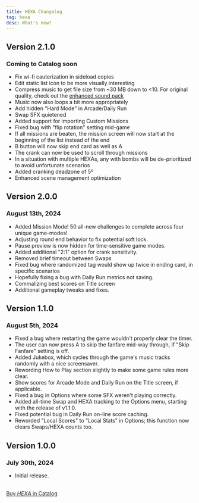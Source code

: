 ```yaml
---
title: HEXA Changelog
tag: hexa
desc: What's new?
---
```

## Version 2.1.0
### Coming to Catalog soon
- Fix wi-fi cauterization in sideload copies
- Edit static list icon to be more visually interesting
- Compress music to get file size from ~30 MB down to <10. For original quality, check out the [enhanced sound pack](https://rae.wtf/blog/hexa-manual#enhanced-sound-pack)
- Music now also loops a bit more appropriately
- Add hidden "Hard Mode" in Arcade/Daily Run
- Swap SFX quietened
- Added support for importing Custom Missions
- Fixed bug with "flip rotation" setting mid-game
- If all missions are beaten, the mission screen will now start at the beginning of the list instead of the end
- B button will now skip end card as well as A
- The crank can now be used to scroll through missions
- In a situation with multiple HEXAs, any with bombs will be de-prioritized to avoid unfortunate scenarios
- Added cranking deadzone of 5º
- Enhanced scene management optimization

## Version 2.0.0
### August 13th, 2024

- Added Mission Mode! 50 all-new challenges to complete across four unique game-modes!
- Adjusting round end behavior to fix potential soft lock.
- Pause preview is now hidden for time-sensitive game modes.
- Added additional "2:1" option for crank sensitivity.
- Removed brief timeout between Swaps
- Fixed bug where randomized tag would show up twice in ending card, in specific scenarios
- Hopefully fixing a bug with Daily Run metrics not saving.
- Commalizing best scores on Title screen
- Additional gameplay tweaks and fixes.

## Version 1.1.0
### August 5th, 2024

- Fixed a bug where restarting the game wouldn't properly clear the timer.
- The user can now press A to skip the fanfare mid-way through, if "Skip Fanfare" setting is off.
- Added Jukebox, which cycles through the game's music tracks randomly with a nice screensaver.
- Rewording How to Play section slightly to make some game rules more clear.
- Show scores for Arcade Mode and Daily Run on the Title screen, if applicable.
- Fixed a bug in Options where some SFX weren't playing correctly.
- Added all-time Swap and HEXA tracking to the Options menu, starting with the release of v1.1.0.
- Fixed potential bug in Daily Run on-line score caching.
- Reworded "Local Scores" to "Local Stats" in Options; this function now clears Swaps/HEXA counts too.

## Version 1.0.0
### July 30th, 2024

- Initial release.

<br>
<a href="https://play.date/games/hexa" class="button">Buy <i>HEXA</i> in Catalog</a>